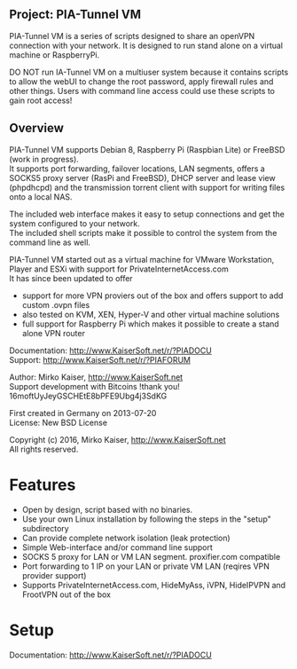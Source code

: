Project: PIA-Tunnel VM
----------------------
PIA-Tunnel VM is a series of scripts designed to share an openVPN connection with your network. 
It is designed to run stand alone on a virtual machine or RaspberryPi.    
     
DO NOT run IA-Tunnel VM on a multiuser system because it contains scripts to allow the webUI to change the root 
password, apply firewall rules and other things. Users with command line access could use these scripts to gain root access!    

Overview
--------
PIA-Tunnel VM supports Debian 8, Raspberry Pi (Raspbian Lite) or FreeBSD (work in progress).   
It supports port forwarding, failover locations, LAN segments, offers a SOCKS5 proxy server (RasPi and FreeBSD), 
DHCP server and lease view (phpdhcpd) and the transmission torrent client with support for writing 
files onto a local NAS.
    
    
The included web interface makes it easy to setup connections and get the system configured to
your network.    
The included shell scripts make it possible to control the system from the command line as well.

PIA-Tunnel VM started out as a virtual machine for VMware Workstation, Player and ESXi 
with support for PrivateInternetAccess.com    
It has since been updated to offer
* support for more VPN proviers out of the box and offers support to add custom .ovpn files
* also tested on KVM, XEN, Hyper-V and other virtual machine solutions
* full support for Raspberry Pi which makes it possible to create a stand alone VPN router
    
    
Documentation:	http://www.KaiserSoft.net/r/?PIADOCU    
Support:	http://www.KaiserSoft.net/r/?PIAFORUM

Author: Mirko Kaiser, http://www.KaiserSoft.net    
Support development with Bitcoins !thank you!  16moftUyJeyGSCHEtE8bPFE9Ubg4j3SdKG    

First created in Germany on 2013-07-20    
License: New BSD License    

Copyright (c) 2016, Mirko Kaiser, http://www.KaiserSoft.net     
All rights reserved.


Features
========
* Open by design, script based with no binaries.
* Use your own Linux installation by following the steps in the "setup" subdirectory
* Can provide complete network isolation (leak protection)
* Simple Web-interface and/or command line support
* SOCKS 5 proxy for LAN or VM LAN segment. proxifier.com compatible
* Port forwarding to 1 IP on your LAN or private VM LAN (reqires VPN provider support)
* Supports PrivateInternetAccess.com, HideMyAss, iVPN, HideIPVPN and FrootVPN out of the box


Setup
=====
Documentation: http://www.KaiserSoft.net/r/?PIADOCU     
